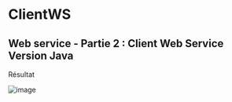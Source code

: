# ClientWS

## Web service - Partie 2 : Client Web Service Version Java

Résultat

![image](https://user-images.githubusercontent.com/83142853/163492507-e5d3c841-bb91-44bc-8f06-11fe8097d60c.png)
